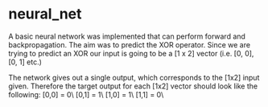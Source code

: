 # neural_net

A basic neural network was implemented that can perform forward and backpropagation. The aim was to predict the XOR operator. Since we are trying 
to predict an XOR our input is going to be a [1 x 2] vector (i.e. [0, 0], [0, 1] etc.) 

The network gives out a single output, which corresponds to the [1x2] input given. Therefore the target output for each [1x2] vector should look like the 
following:
[0,0] = 0\\
[0,1] = 1\\
[1,0] = 1\\
[1,1] = 0\\

